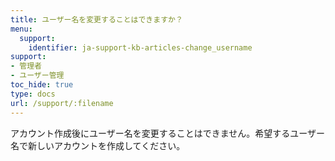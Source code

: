 ```yaml
---
title: ユーザー名を変更することはできますか？
menu:
  support:
    identifier: ja-support-kb-articles-change_username
support:
- 管理者
- ユーザー管理
toc_hide: true
type: docs
url: /support/:filename
---
```


アカウント作成後にユーザー名を変更することはできません。希望するユーザー名で新しいアカウントを作成してください。